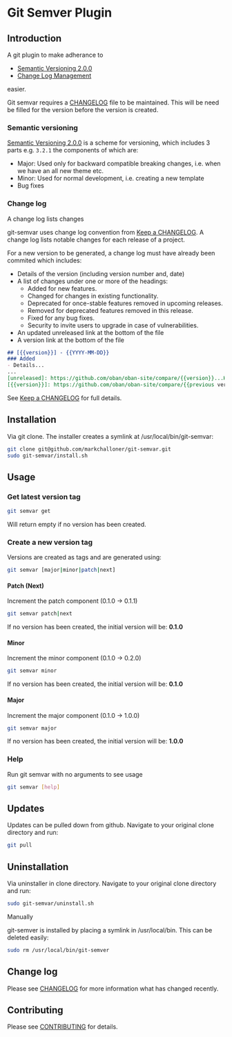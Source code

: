 # Git Semver Plugin

## Introduction

A git plugin to make adherance to 

- [Semantic Versioning 2.0.0]
- [Change Log Management]

easier.

Git semvar requires a [CHANGELOG] file to be maintained. This will be need be filled for the version before the version is created.

### Semantic versioning

[Semantic Versioning 2.0.0] is a scheme for versioning, which includes 3 parts e.g. ```3.2.1``` the components of which are:

  - Major: Used only for backward compatible breaking changes, i.e. when we have an all new theme etc.
  - Minor: Used for normal development, i.e. creating a new template
  - Bug fixes

### Change log

A change log lists changes 

git-semvar uses change log convention from [Keep a CHANGELOG](http://keepachangelog.com). A change log lists notable changes for each release of a project.

For a new version to be generated, a change log must have already been commited which includes:

- Details of the version (including version number and, date)
- A list of changes under one or more of the headings:
  - Added for new features.
  - Changed for changes in existing functionality.
  - Deprecated for once-stable features removed in upcoming releases.
  - Removed for deprecated features removed in this release.
  - Fixed for any bug fixes.
  - Security to invite users to upgrade in case of vulnerabilities.
- An updated unreleased link at the bottom of the file
- A version link at the bottom of the file

``` markdown
## [{{version}}] - {{YYYY-MM-DD}}
### Added
- Details...
...
[unreleased]: https://github.com/oban/oban-site/compare/{{version}}...HEAD
[{{version}}]: https://github.com/oban/oban-site/compare/{{previous version}}...{{version}}
```

See [Keep a CHANGELOG] for full details.

## Installation

Via git clone. The installer creates a symlink at /usr/local/bin/git-semvar:

``` bash
git clone git@github.com/markchalloner/git-semvar.git
sudo git-semvar/install.sh
```

## Usage

### Get latest version tag

``` bash
git semvar get
```

Will return empty if no version has been created.

### Create a new version tag

Versions are created as tags and are generated using:

``` bash
git semvar [major|minor|patch|next]
```

#### Patch (Next)

Increment the patch component (0.1.0 -> 0.1.1)

``` bash
git semvar patch|next
```

If no version has been created, the initial version will be: **0.1.0**

#### Minor

Increment the minor component (0.1.0 -> 0.2.0)

``` bash
git semvar minor
```

If no version has been created, the initial version will be: **0.1.0**

#### Major

Increment the major component (0.1.0 -> 1.0.0)

``` bash
git semvar major
```

If no version has been created, the initial version will be: **1.0.0**

### Help

Run git semvar with no arguments to see usage

``` bash
git semvar [help]
```

## Updates

Updates can be pulled down from github. Navigate to your original clone directory and run:

``` bash
git pull
```

## Uninstallation

Via uninstaller in clone directory. Navigate to your original clone directory and run:

``` bash
sudo git-semvar/uninstall.sh
```

Manually

git-semver is installed by placing a symlink in /usr/local/bin. This can be deleted easily:

``` bash
sudo rm /usr/local/bin/git-semver
```

## Change log

Please see [CHANGELOG] for more information what has changed recently.

## Contributing

Please see [CONTRIBUTING] for details.

[CHANGELOG]: CHANGELOG.md
[CONTRIBUTING]: CONTRIBUTING.md
[Semantic Versioning 2.0.0]: http://semver.org/spec/v2.0.0.html
[Change Log Management]: http://keepachangelog.com/
[Keep a CHANGELOG]: http://keepachangelog.com/
